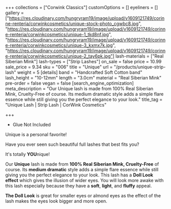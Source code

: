 +++
collections = ["Corwink Classics"]
customOptions = []
eyeliners = []
gallery = ["https://res.cloudinary.com/hungryram19/image/upload/v1609121749/corinne-renteria/corwinkcosmetics/unique-stock-photo_cgwbc8.jpg", "https://res.cloudinary.com/hungryram19/image/upload/v1609121749/corinne-renteria/corwinkcosmetics/unique-1_tkd8nf.jpg", "https://res.cloudinary.com/hungryram19/image/upload/v1609121749/corinne-renteria/corwinkcosmetics/unique-3_kxmx7k.jpg", "https://res.cloudinary.com/hungryram19/image/upload/v1609121749/corinne-renteria/corwinkcosmetics/unique-2_tay6pk.jpg"]
lash-materials = ["Real Siberian Mink"]
lash-types = ["Strip Lashes"]
on_sale = false
price = 10.99
sale_price = 9.34
sku = "006"
title = "Unique"
url = "/products/unique-strip-lash"
weight = 5
[details]
band = "Handcrafted Soft Cotton band"
lash_height = "10-12mm"
length = "3.0cm"
material = "Real Siberian Mink"
pre-order = false
vegan = false
[search_engine_optimization]
meta_description = "Our Unique lash is made from 100% Real Siberian Mink, Cruelty-Free of course. Its medium dramatic style adds a simple flare essence while still giving you the perfect elegance to your look."
title_tag = "Unique Lash | Strip Lash | CorWink Cosmetics"

+++
* Glue Not Included

Unique is a personal favorite!

Have you ever seen such beautiful full lashes that best fits you?

It's totally **YOU**nique!

Our **Unique** lash is made from **100% Real Siberian Mink, Cruelty-Free** of course. Its **medium dramatic** style adds a simple flare essence while still giving you the perfect elegance to your look. This lash has a **Doll Look effect** which gives the illusion of wider eyes. You will look more awake with this lash especially because they have a **soft**, **light**, and **fluffy** appeal.

**The Doll Look** is great for smaller eyes or almond eyes as the effect of the lash makes the eyes look bigger and more open.